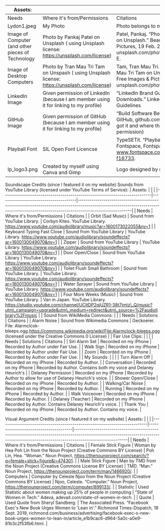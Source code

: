 | Assets:  |                                       |                                                                                                                                                                                       |
|---------------------------------------------------------------------------|---------------------------------------|---------------------------------------------------------------------------------------------------------------------------------------------------------------------------------------|
| Needs                                                                     | Where it's from/Permissions                             | Citations                                                                                                                                                                             |
| Lydon1.jpeg                                                   | My Photo       |    Photo belongs to me.                                                       |
| Image of Computer (and other pieces of Technology                                              | Photo by Pankaj Patel on Unsplash ( using Unsplash license: https://unsplash.com/license)         |     Patel, Pankaj. “Photo by Pankaj Patel on Unsplash.” Beautiful Free Images &amp; Pictures, 19 Feb. 2018, unsplash.com/photos/jmEwNM588-E.                                                                                 |
| Image of Desktop Computers                                                                   |  Photo by Tran Mau Tri Tam on Unspash ( using Unsplash license: https://unsplash.com/license)      | Tam, Tran Mau Tri. “Photo by Tran Mau Tri Tam on Unsplash.” Beautiful Free Images &amp; Pictures, 19 Feb. 2016, unsplash.com/photos/vGsf7HSWOU8.                                                                              |
| LinkedIn Image                                                         | Given permission of LinkedIn (because I am member using it for linking to my profile)       |   “LinkedIn Brand Guidelines: Downloads.” LinkedIn Brand Guidelines | Downloads, brand.linkedin.com/downloads.   (where I got it and where they gave me permission)                                                                                |
| GitHub Image                                                         | Given permission of GitHub (because I am member using it for linking to my profile)       |   “Build Software Better, Together.” GitHub, github.com/logos.    (where I got it and where they gave me permission)                                                                           |
| Playball Font                                                  | SIL Open Font Licencse       |   TypeSETit. “Playball Font: TypeSETit.” Fontspace, Fontspace, 24 Aug. 2019, www.fontspace.com/playball-font-f16733.                                                      | 
|lp_logo3.png                                                 | Created by myself using Canva and Gimp     |    Logo designed by me.                                                      |

Soundscape Credits (since I featured it on my website)
 Sounds from YouTube Library (licensed under YouTube Terms of Service): 
 | Assets:  |                                       |                                                                                                                                                                                       |
 |---------------------------------------------------------------------------|---------------------------------------|---------------------------------------------------------------------------------------------------------------------------------------------------------------------------------------|
| Needs                                                                     | Where it's from/Permissions                             | Citations                                                                                                                                                                             |
| Orbit (Sad Music)                                                      | Sound from YouTube Library. | Corbyn Kites. YouTube Library. https://www.youtube.com/audiolibrary/music?ar=1600173022055&nv=1 |
| Keyboard Typing Fast Close                                             | Sound from YouTube Library | YouTube Library.  https://www.youtube.com/audiolibrary/soundeffects?ar=1600130049070&nv=1 |
| Zipper                                                                 | Sound from YouTube Library | YouTube Library. https://www.youtube.com/audiolibrary/soundeffects?ar=1600130049070&nv=1 |
| Door Open/Close                                                        | Sound from YouTube Library | YouTube Library. https://www.youtube.com/audiolibrary/soundeffects?ar=1600130049070&nv=1 |
| Toilet Flush Small Bathroom                                            | Sound from YouTube Library. | YouTube Library. https://www.youtube.com/audiolibrary/soundeffects?ar=1600130049070&nv=1 |
| Water Sprayer                                                          | Sound from YouTube Library |  YouTube Library. https://www.youtube.com/audiolibrary/soundeffects?ar=1600130049070&nv=1 |
| Four More Weeks (Music)                                                | Sound from YouTube Library. | Van in Japan. YouTube Library. https://studio.youtube.com/channel/UCltDP2qjUZR1-38t7jmtz\_Q/music?utm\_campaign=upgrade&utm\_medium=redirect&utm\_source=%2Faudiolibrary%2Fmusic |
| Sound from WikiMedia Commons:                                          |  |
| Needs                                                                  | Solutions | Citations |
| Alarm Noise                                                            | Sound from Wikimedia Commons | Geckoerer. File: Alarmclcok-bleeps.ogg.https://commons.wikimedia.org/wiki/File:Alarmclock-bleeps.ogg (licensed under the Creative Commons 0 License) |
| Fair Use Clips:                                                        |  |  |
| Needs                                                                  | Solutions | Citations |
| Siri Alarm Set                                                         | Recorded on my iPhone | Recorded by Author under Fair Use. |
| Walk Sign                                                              | Recorded on my iPhone | Recorded by Author under Fair Use. |
| Zoom                                                                   | Recorded on my iPhone | Recorded by Author under Fair Use. |
| My Sounds:                                                             |  |  |
| Turn Alarm Off                                                         | Recorded on my iPhone | Recorded by Author. |
| Conversation                                                           | Recorded on my iPhone | Recorded by Author. Contains both my voice and Delaney Heurich's |
| Delaney Permission                                                     | Recorded on my iPhone | Recorded by Author to allow for use of Delaney Heurich's voice. |
| Shower Open/Close                                                      | Recorded on my iPhone | Recorded by Author. |
| Walking/Car Noise                                                      | Recorded on my iPhone | Recorded by Author. |
| Running                                                                | Recorded on my iPhone | Recorded by Author. |
| Walk Voiceover                                                         | Recorded on my iPhone | Recorded by Author. |
| Delaney (Teacher)                                                      | Recorded on my iPhone | Recorded by Author. Contains Delaney Heurich's voice. |
| Thank You                                                              | Recorded on my iPhone | Recorded by Author. Contains my voice. |


Visual Argument Credits (since I featured it on my website)
| Assets:  |                                       |                                                                                                                                                                                       |
|---------------------------------------------------------------------------|---------------------------------------|---------------------------------------------------------------------------------------------------------------------------------------------------------------------------------------|
| Needs                                                                     | Where it's from/Permissions                             | Citations                                                                                                                                                                             |
| Female Stick Figure                                                      | Woman by Hea Poh Lin from the Noun Project (Creative Commons BY License)          |             Poh Lin, Hea. “Woman.” Noun Project, https://thenounproject.com/search/?q=female+stick+figure&i=474301.                                                                    |
| Male Stick Figure                                               | Man by TMD from the Noun Project (Creative Commons License BY License)           |     TMD. “Man.” Noun Project, https://thenounproject.com/term/man/1466920/.                                                                                   |
| Computers                                                                    |  Computer by Celeste Njoo from the Noun Project (Creative Commons BY License)         | Njoo, Celeste. “Computer.” Noun Project, https://thenounproject.com/term/computer/899133/.                                                                                     |
| Statistic                                                         | Used Statistic about women making up 25% of people in computing        |    “State of Women in Tech.” Adeva, adevait.com/state-of-women-in-tech.                                                                                   |
| Quote                                             | Used Quote from Sheryl Sandberg.      | The Associated Press. “Facebook Exec's New Book Urges Women to 'Lean in'.” Richmond Times-Dispatch, 18 Sept. 2019, richmond.com/business/advertising/facebook-exec-s-new-book-urges-women-to-lean-in/article_e1b9cac6-d964-5a0c-a0e9-81b3c2f53fb6.html.                                                                                     |
